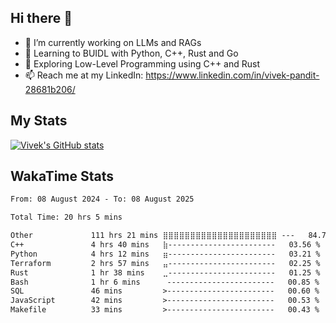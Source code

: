 ## Hi there 👋

- 🔭 I’m currently working on LLMs and RAGs
- 🌱 Learning to BUIDL with Python, C++, Rust and Go 
- 🤔 Exploring Low-Level Programming using C++ and Rust 
- 📫 Reach me at my LinkedIn: https://www.linkedin.com/in/vivek-pandit-28681b206/

## My Stats
[![Vivek's GitHub stats](https://github-readme-stats.vercel.app/api?username=ipanditi&show_icons=true&theme=dark)](https://ipanditi.github.io/)

## WakaTime Stats
<!--START_SECTION:waka-->

```txt
From: 08 August 2024 - To: 08 August 2025

Total Time: 20 hrs 5 mins

Other             111 hrs 21 mins ⣿⣿⣿⣿⣿⣿⣿⣿⣿⣿⣿⣿⣿⣿⣿⣿⣿⣿⣿⣿⣿ ---   84.72 %
C++               4 hrs 40 mins   ⣷------------------------   03.56 %
Python            4 hrs 12 mins   ⣶------------------------   03.21 %
Terraform         2 hrs 57 mins   ⣤------------------------   02.25 %
Rust              1 hr 38 mins    ⣀------------------------   01.25 %
Bash              1 hr 6 mins      ------------------------   00.85 %
SQL               46 mins         >------------------------   00.60 %
JavaScript        42 mins         >------------------------   00.53 %
Makefile          33 mins         >------------------------   00.43 %
```

<!--END_SECTION:waka-->



